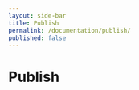 ```yaml
---
layout: side-bar
title: Publish
permalink: /documentation/publish/
published: false
---
```


# Publish

